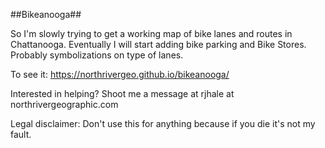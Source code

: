 ##Bikeanooga##

So I'm slowly trying to get a working map of bike lanes and routes in Chattanooga. Eventually I will start adding bike parking and Bike Stores. Probably symbolizations on type of lanes. 

To see it: https://northrivergeo.github.io/bikeanooga/

Interested in helping? Shoot me a message at rjhale at northrivergeographic.com 

Legal disclaimer: Don't use this for anything because if you die it's not my fault. 